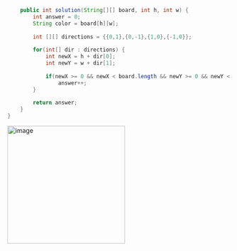 ````java class Solution {
    public int solution(String[][] board, int h, int w) {
        int answer = 0;
        String color = board[h][w];
        
        int [][] directions = {{0,1},{0,-1},{1,0},{-1,0}};
        
        for(int[] dir : directions) {
            int newX = h + dir[0];
            int newY = w + dir[1];
            
            if(newX >= 0 && newX < board.length && newY >= 0 && newY < board[0].length && board[newX][newY].equals(color))
                answer++;
        }
        
        return answer;
    }
}

````
<img width="265" alt="image" src="https://github.com/woohyung0511/CNF_Coding_Study/assets/124226476/ee984788-dee8-4d1b-9b23-c2011e144731">


